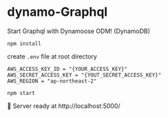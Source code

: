 # dynamo-Graphql

Start Graphql with Dynamoose ODM! (DynamoDB)

```
npm install
```

create ```.env``` file at root directory

```
AWS_ACCESS_KEY_ID = "{YOUR_ACCESS_KEY}"
AWS_SECRET_ACCESS_KEY = "{YOUT_SECRET_ACCESS_KEY}"
AWS_REGION = "ap-northeast-2"
```

```
npm start
```

🚀  Server ready at http://localhost:5000/